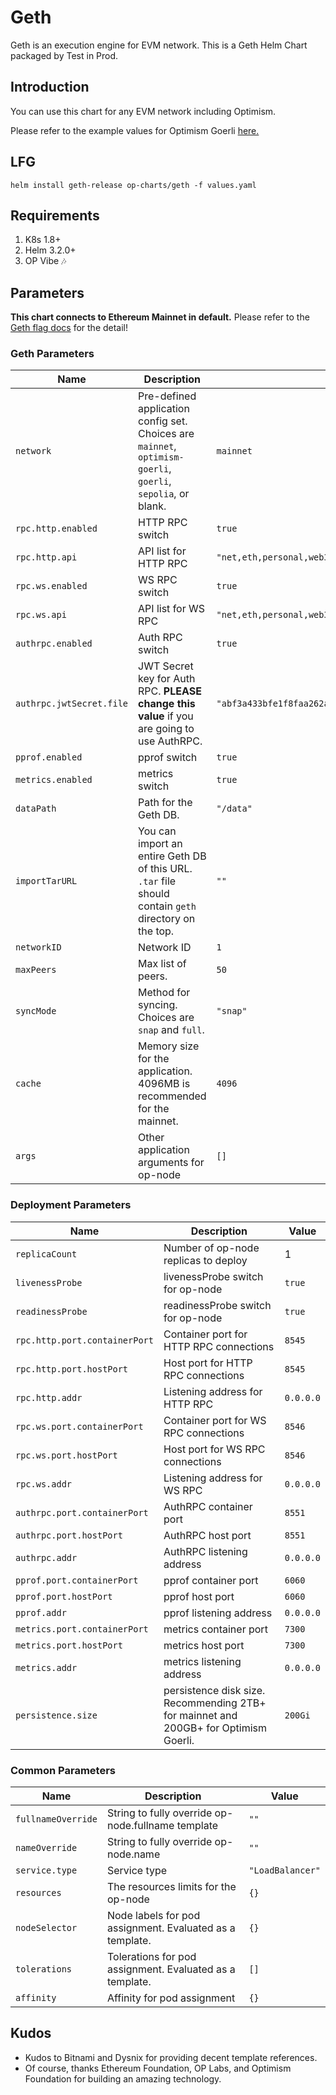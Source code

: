 # Geth
Geth is an execution engine for EVM network. This is a Geth Helm Chart packaged by Test in Prod.

## Introduction
You can use this chart for any EVM network including Optimism.

Please refer to the example values for Optimism Goerli [here.](example-values/optimism-goerli.yaml)

## LFG
`helm install geth-release op-charts/geth -f values.yaml`

## Requirements
1. K8s 1.8+
2. Helm 3.2.0+
3. OP Vibe 🎶

## Parameters
**This chart connects to Ethereum Mainnet in default.** Please refer to the [Geth flag docs](https://geth.ethereum.org/docs/fundamentals/command-line-options) for the detail!
### Geth Parameters
| Name                     | Description                                                                                                  | Value                                                                |
|--------------------------|--------------------------------------------------------------------------------------------------------------|----------------------------------------------------------------------|
| `network`                | Pre-defined application config set. Choices are `mainnet`, `optimism-goerli`, `goerli`, `sepolia`, or blank. | `mainnet`                                                            |
| `rpc.http.enabled`       | HTTP RPC switch                                                                                              | `true`                                                               |
| `rpc.http.api`           | API list for HTTP RPC                                                                                        | `"net,eth,personal,web3,debug,engine,txpool"`                        |
| `rpc.ws.enabled`         | WS RPC switch                                                                                                | `true`                                                               |
| `rpc.ws.api`             | API list for WS RPC                                                                                          | `"net,eth,personal,web3,engine,txpool"`                              |
| `authrpc.enabled`        | Auth RPC switch                                                                                              | `true`                                                               |
| `authrpc.jwtSecret.file` | JWT Secret key for Auth RPC. **PLEASE change this value** if you are going to use AuthRPC.                   | `"abf3a433bfe1f8faa262ad82b3ec5fa572e9c045a4c44bd3b21998e77fd3632a"` |
| `pprof.enabled`          | pprof switch                                                                                                 | `true`                                                               |
| `metrics.enabled`        | metrics switch                                                                                               | `true`                                                               |
| `dataPath`               | Path for the Geth DB.                                                                                        | `"/data"`                                                            |
| `importTarURL`           | You can import an entire Geth DB of this URL. `.tar` file should contain `geth` directory on the top.        | `""`                                                                 |
| `networkID`              | Network ID                                                                                                   | `1`                                                                  |
| `maxPeers`               | Max list of peers.                                                                                           | `50`                                                                 |
| `syncMode`               | Method for syncing. Choices are `snap` and `full`.                                                           | `"snap"`                                                             |
| `cache`                  | Memory size for the application. 4096MB is recommended for the mainnet.                                      | `4096`                                                               |
| `args`                   | Other application arguments for op-node                                                                      | `[]`                                                                 |


### Deployment Parameters
| Name                          | Description                                                                          | Value     |
|-------------------------------|--------------------------------------------------------------------------------------|-----------|
| `replicaCount`                | Number of op-node replicas to deploy                                                 | 1         |
| `livenessProbe`               | livenessProbe switch for op-node                                                     | `true`    |
| `readinessProbe`              | readinessProbe switch for op-node                                                    | `true`    |
| `rpc.http.port.containerPort` | Container port for HTTP RPC connections                                              | `8545`    |
| `rpc.http.port.hostPort`      | Host port for HTTP RPC connections                                                   | `8545`    |
| `rpc.http.addr`               | Listening address for HTTP RPC                                                       | `0.0.0.0` |
| `rpc.ws.port.containerPort`   | Container port for WS RPC connections                                                | `8546`    |
| `rpc.ws.port.hostPort`        | Host port for WS RPC connections                                                     | `8546`    |
| `rpc.ws.addr`                 | Listening address for WS RPC                                                         | `0.0.0.0` |
| `authrpc.port.containerPort`  | AuthRPC container port                                                               | `8551`    |
| `authrpc.port.hostPort`       | AuthRPC host port                                                                    | `8551`    |
| `authrpc.addr`                | AuthRPC listening address                                                            | `0.0.0.0` |
| `pprof.port.containerPort`    | pprof container port                                                                 | `6060`    |
| `pprof.port.hostPort`         | pprof host port                                                                      | `6060`    |
| `pprof.addr`                  | pprof listening address                                                              | `0.0.0.0` |
| `metrics.port.containerPort`  | metrics container port                                                               | `7300`    |
| `metrics.port.hostPort`       | metrics host port                                                                    | `7300`    |
| `metrics.addr`                | metrics listening address                                                            | `0.0.0.0` |
| `persistence.size`            | persistence disk size. Recommending 2TB+ for mainnet and 200GB+ for Optimism Goerli. | `200Gi`   |

### Common Parameters
| Name               | Description                                              | Value            |
|--------------------|----------------------------------------------------------|------------------|
| `fullnameOverride` | String to fully override op-node.fullname template       | `""`             |
| `nameOverride`     | String to fully override op-node.name                    | `""`             |
| `service.type`     | Service type                                             | `"LoadBalancer"` |
| `resources`        | The resources limits for the op-node                     | `{}`             |
| `nodeSelector`     | Node labels for pod assignment. Evaluated as a template. | `{}`             |
| `tolerations`      | Tolerations for pod assignment. Evaluated as a template. | `[]`             |
| `affinity`         | Affinity for pod assignment                              | `{}`             |

## Kudos
- Kudos to Bitnami and Dysnix for providing decent template references.
- Of course, thanks Ethereum Foundation, OP Labs, and Optimism Foundation for building an amazing technology.
